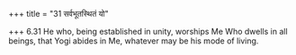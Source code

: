 +++
title = "31 सर्वभूतस्थितं यो"

+++
6.31 He who, being established in unity, worships Me Who dwells in all
beings, that Yogi abides in Me, whatever may be his mode of living.
